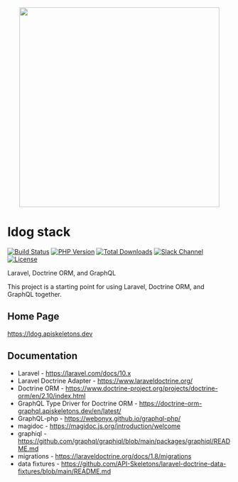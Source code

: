 <p align="center">
    <img src="https://placehold.co/10x10/337ab7/337ab7.png" width="100%" height="15px">
    <img src="https://raw.githubusercontent.com/api-skeletons/ldog/master/public/ldog.svg" width="450px">
</p>

ldog stack
==========

[![Build Status](https://github.com/API-Skeletons/ldog/actions/workflows/ldog.yml/badge.svg)](https://github.com/API-Skeletons/ldog/actions/workflows/ldog.yml?query=branch%3Amain)
[![PHP Version](https://img.shields.io/badge/PHP-8.3%2b-blue)](https://img.shields.io/badge/PHP-8.3%2b-blue)
[![Total Downloads](https://poser.pugx.org/api-skeletons/ldog/downloads)](//packagist.org/packages/api-skeletons/ldog)
[![Slack Channel](https://camo.githubusercontent.com/21134ce22db8dc96c8ffed33cbfe3912dd1a17cf81c747983fbcad9769ac6509/68747470733a2f2f696d672e736869656c64732e696f2f62616467652f736c61636b2d6a6f696e2d6f72616e67652e737667)](https://apiskeletons.slack.com/archives/C06TEBW5P2A)
[![License](https://poser.pugx.org/api-skeletons/ldog/license)](//packagist.org/packages/api-skeletons/ldog)

Laravel, Doctrine ORM, and GraphQL

This project is a starting point for using Laravel, Doctrine ORM, and GraphQL together.


Home Page
---------

https://ldog.apiskeletons.dev


Documentation
-------------

* Laravel - https://laravel.com/docs/10.x
* Laravel Doctrine Adapter - https://www.laraveldoctrine.org/
* Doctrine ORM - https://www.doctrine-project.org/projects/doctrine-orm/en/2.10/index.html
* GraphQL Type Driver for Doctrine ORM - https://doctrine-orm-graphql.apiskeletons.dev/en/latest/
* GraphQL-php - https://webonyx.github.io/graphql-php/
* magidoc - https://magidoc.js.org/introduction/welcome
* graphiql - https://github.com/graphql/graphiql/blob/main/packages/graphiql/README.md
* migrations - https://laraveldoctrine.org/docs/1.8/migrations
* data fixtures - https://github.com/API-Skeletons/laravel-doctrine-data-fixtures/blob/main/README.md
